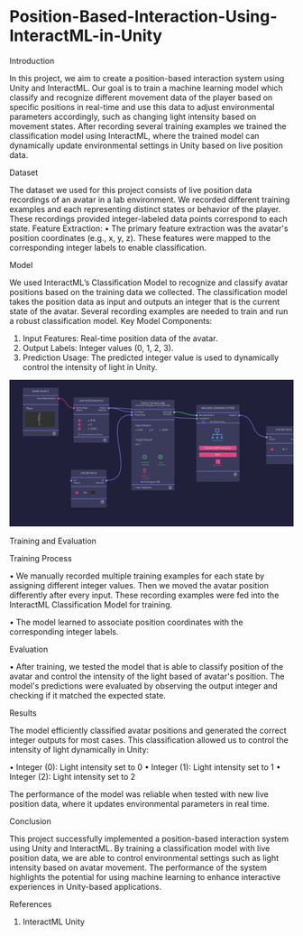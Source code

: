# Position-Based-Interaction-Using-InteractML-in-Unity

Introduction

In this project, we aim to create a position-based interaction system using Unity and
InteractML. Our goal is to train a machine learning model which classify and recognize
different movement data of the player based on specific positions in real-time and use
this data to adjust environmental parameters accordingly, such as changing light
intensity based on movement states. After recording several training examples we
trained the classification model using InteractML, where the trained model can
dynamically update environmental settings in Unity based on live position data.

Dataset

The dataset we used for this project consists of live position data recordings of an
avatar in a lab environment. We recorded different training examples and each
representing distinct states or behavior of the player. These recordings provided
integer-labeled data points correspond to each state.
Feature Extraction:
• The primary feature extraction was the avatar's position coordinates (e.g., x, y, z).
These features were mapped to the corresponding integer labels to enable
classification.

Model

We used InteractML’s Classification Model to recognize and classify avatar positions
based on the training data we collected. The classification model takes the position data
as input and outputs an integer that is the current state of the avatar. Several recording
examples are needed to train and run a robust classification model.
Key Model Components:
1. Input Features: Real-time position data of the avatar.
2. Output Labels: Integer values (0, 1, 2, 3).
3. Prediction Usage: The predicted integer value is used to dynamically control the
intensity of light in Unity.

![image alt](https://github.com/injamul-abeg/Position-Based-Interaction-Using-InteractML-in-Unity/blob/main/Light_Intensity_InteractML.png?raw=true)

Training and Evaluation

Training Process

• We manually recorded multiple training examples for each state by assigning
different integer values. Then we moved the avatar position differently after every
input. These recording examples were fed into the InteractML Classification
Model for training.

• The model learned to associate position coordinates with the corresponding
integer labels.

Evaluation

• After training, we tested the model that is able to classify position of the avatar
and control the intensity of the light based of avatar's position. The model's
predictions were evaluated by observing the output integer and checking if it
matched the expected state.

Results

The model efficiently classified avatar positions and generated the correct integer
outputs for most cases. This classification allowed us to control the intensity of light
dynamically in Unity:

• Integer (0): Light intensity set to 0
• Integer (1): Light intensity set to 1
• Integer (2): Light intensity set to 2

The performance of the model was reliable when tested with new live position data,
where it updates environmental parameters in real time.

Conclusion

This project successfully implemented a position-based interaction system using Unity
and InteractML. By training a classification model with live position data, we are able to
control environmental settings such as light intensity based on avatar movement. The
performance of the system highlights the potential for using machine learning to
enhance interactive experiences in Unity-based applications.

References

1. InteractML Unity
 

